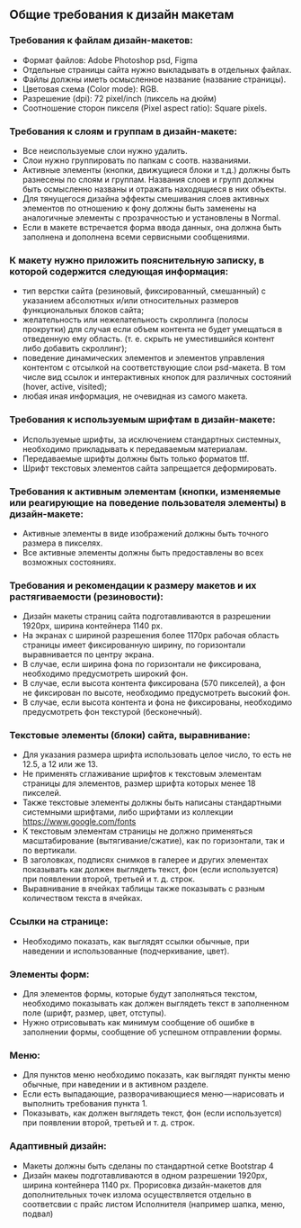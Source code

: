 ## Общие требования к дизайн макетам

### Требования к файлам дизайн-макетов:
* Формат файлов: Adobe Photoshop psd, Figma
* Отдельные страницы сайта нужно выкладывать в отдельных файлах.
* Файлы должны иметь осмысленное название (название страницы).
* Цветовая схема (Color mode): RGB.
* Разрешение (dpi): 72 pixel/inch (пиксель на дюйм)
* Соотношение сторон пикселя (Pixel aspect ratio): Square pixels.

### Требования к слоям и группам в дизайн-макете:
* Все неиспользуемые слои нужно удалить.
* Слои нужно группировать по папкам с соотв. названиями.
* Активные элементы (кнопки, движущиеся блоки и т.д.) должны быть разнесены по слоям и группам. Названия слоев и групп должны быть осмысленно названы и отражать находящиеся в них объекты.
* Для тянущегося дизайна эффекты смешивания слоев активных элементов по отношению к фону должны быть заменены на аналогичные элементы с прозрачностью и установлены в Normal.
* Если в макете встречается форма ввода данных, она должна быть заполнена и дополнена всеми сервисными сообщениями.

### К макету нужно приложить пояснительную записку, в которой содержится следующая информация:
* тип верстки сайта (резиновый, фиксированный, смешанный) с указанием абсолютных и/или относительных размеров функциональных блоков сайта;
* желательность или нежелательность скроллинга (полосы прокрутки) для случая если объем контента не будет умещаться в отведенную ему область. (т. е. скрыть не уместившийся контент либо добавить скроллинг);
* поведение динамических элементов и элементов управления контентом с отсылкой на соответствующие слои psd-макета. В том числе вид ссылок и интерактивных кнопок для различных состояний (hover, active, visited);
* любая иная информация, не очевидная из самого макета.

### Требования к используемым шрифтам в дизайн-макете:
* Используемые шрифты, за исключением стандартных системных, необходимо прикладывать к передаваемым материалам.
* Передаваемые шрифты должны быть только форматов ttf.
* Шрифт текстовых элементов сайта запрещается деформировать.

### Требования к активным элементам (кнопки, изменяемые или реагирующие на поведение пользователя элементы) в дизайн-макете:
* Активные элементы в виде изображений должны быть точного размера в пикселях.
* Все активные элементы должны быть предоставлены во всех возможных состояниях.

### Требования и рекомендации к размеру макетов и их растягиваемости (резиновости):
* Дизайн макеты страниц сайта подготавливаются в разрешении 1920px, ширина контейнера 1140 px.
* На экранах с шириной разрешения более 1170px рабочая область страницы имеет фиксированную ширину, по горизонтали выравнивается по центру экрана.
* В случае, если ширина фона по горизонтали не фиксирована, необходимо предусмотреть широкий фон.
* В случае, если высота контента фиксирована (570 пикселей), а фон не фиксирован по высоте, необходимо предусмотреть высокий фон.
* В случае, если высота контента и фона не фиксированы, необходимо предусмотреть фон текстурой (бесконечный).

### Текстовые элементы (блоки) сайта, выравнивание:
* Для указания размера шрифта использовать целое число, то есть не 12.5, а 12 или же 13.
* Не применять сглаживание шрифтов к текстовым элементам страницы для элементов, размер шрифта которых менее 18 пикселей.
* Также текстовые элементы должны быть написаны стандартными системными шрифтами, либо шрифтами из коллекции https://www.google.com/fonts
* К текстовым элементам страницы не должно применяться масштабирование (вытягивание/сжатие), как по горизонтали, так и по вертикали.
* В заголовках, подписях снимков в галерее и других элементах показывать как должен выглядеть текст, фон (если используется) при появлении второй, третьей и т. д. строк.
* Выравнивание в ячейках таблицы также показывать с разным количеством текста в ячейках.

### Ссылки на странице:
* Необходимо показать, как выглядят ссылки обычные, при наведении и использованные (подчеркивание, цвет).

### Элементы форм:
* Для элементов формы, которые будут заполняться текстом, необходимо показывать как должен выглядеть текст в заполненном поле (шрифт, размер, цвет, отступы).
* Нужно отрисовывать как минимум сообщение об ошибке в заполнении формы, сообщение об успешном отправлении формы.

### Меню:
* Для пунктов меню необходимо показать, как выглядят пункты меню обычные, при наведении и в активном разделе.
* Если есть выпадающие, разворачивающиеся меню — нарисовать и выполнить требования пункта 1.
* Показывать, как должен выглядеть текст, фон (если используется) при появлении второй, третьей и т. д. строк.

### Адаптивный дизайн:
* Макеты должны быть сделаны по стандартной сетке Bootstrap 4
* Дизайн макеы подготавливаются в одном разрешении 1920px, ширина контейнера 1140 px. Прорисовка дизайн-макетов для дополнительных точек излома осуществляется отдельно в соответсвии с прайс листом Исполнителя (например шапка, меню, подвал)
